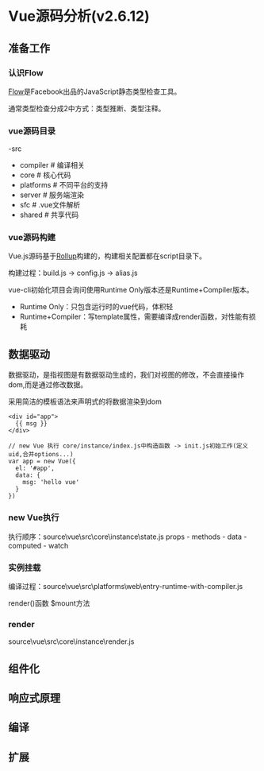 # Vue源码分析(v2.6.12)

## 准备工作

### 认识Flow

[Flow](https://flow.org/)是Facebook出品的JavaScript静态类型检查工具。

通常类型检查分成2中方式：类型推断、类型注释。

### vue源码目录

-src
  - compiler  # 编译相关
  - core      # 核心代码
  - platforms # 不同平台的支持
  - server    # 服务端渲染
  - sfc       # .vue文件解析
  - shared    # 共享代码

### vue源码构建

Vue.js源码基于[Rollup](http://rollupjs.org/guide/en/)构建的，构建相关配置都在script目录下。

构建过程：build.js -> config.js -> alias.js

vue-cli初始化项目会询问使用Runtime Only版本还是Runtime+Compiler版本。
- Runtime Only：只包含运行时的vue代码，体积轻
- Runtime+Compiler：写template属性，需要编译成render函数，对性能有损耗

## 数据驱动

数据驱动，是指视图是有数据驱动生成的，我们对视图的修改，不会直接操作dom,而是通过修改数据。

采用简洁的模板语法来声明式的将数据渲染到dom
```
<div id="app">
  {{ msg }}
</div>

// new Vue 执行 core/instance/index.js中构造函数 -> init.js初始工作(定义uid,合并options...)
var app = new Vue({
  el: '#app',
  data: {
    msg: 'hello vue'
  }
})
```
### new Vue执行
执行顺序：source\vue\src\core\instance\state.js
props - methods - data - computed - watch

### 实例挂载

编译过程：source\vue\src\platforms\web\entry-runtime-with-compiler.js

render()函数 $mount方法

### render

source\vue\src\core\instance\render.js


## 组件化

## 响应式原理

## 编译

## 扩展


